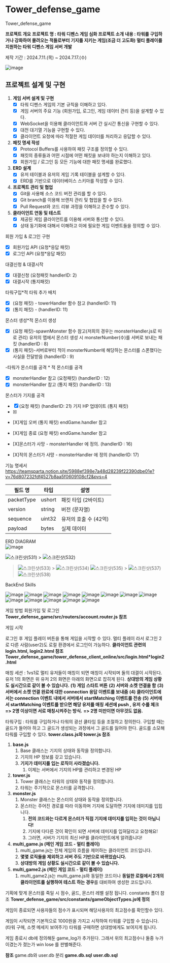 # Tower_defense_game

Tower_defense_game

**프로젝트 개요**
**프로젝트 명 : 타워 디펜스 게임 심화 프로젝트 소개** 
**내용 : 타워를 구입하거나 강화하여 몰려오는 적들로부터 기지를 지키는 게임(조금 더 고도화) 
멀티 플레이를 지원하는 타워 디펜스 게임 서버 개발**

제작 기간 : 2024.7.11.(목) ~ 2024.7.17.(수)

![image](https://github.com/user-attachments/assets/99c94444-90bb-4be9-aaf1-3f5adfe02487)

프로젝트 설계 및 구현
-
1. **게임 서버 설계 및 구현**
    - [x]  타워 디펜스 게임의 기본 규칙을 이해하고 있다.
    - [x]  게임 서버의 주요 기능 (회원가입, 로그인, 게임 데이터 관리 등)을 설계할 수 있다.
    - [x]  WebSocket을 이용해 클라이언트와 서버 간 실시간 통신을 구현할 수 있다.
    - [x]  대전 대기열 기능을 구현할 수 있다.
    - [x]  클라이언트 요청에 따라 적절한 게임 데이터를 처리하고 응답할 수 있다.

1. **패킷 명세 작성**
    - [x]  Protocol Buffers를 사용하여 패킷 구조를 정의할 수 있다.
    - [x]  패킷의 종류들과 어떤 시점에 어떤 패킷을 보내야 하는지 이해하고 있다.
    - [x]  회원가입 / 로그인 등 모든 기능에 대한 패킷 명세를 완료했다.

1. **ERD 설계**
    - [x]  유저 테이블과 유저의 게임 기록 테이블을 설계할 수 있다.
    - [x]  ERD를 기반으로 데이터베이스 스키마를 작성할 수 있다.

1. **프로젝트 관리 및 협업**
    - [x]  Git을 사용해 소스 코드 버전 관리를 할 수 있다.
    - [x]  Git branch를 이용해 브랜치 관리 및 협업을 할 수 있다.
    - [x]  Pull Request와 코드 리뷰 과정을 이해하고 준수할 수 있다.

1. **클라이언트 연동 및 테스트**
    - [x]  제공된 게임 클라이언트를 이용해 서버와 통신할 수 있다.
    - [x]  상태 동기화에 대해서 이해하고 이에 필요한 게임 이벤트들을 정의할 수 있다.

회원 가입 & 로그인 구현 
- [x] 회원가입 API (요청*응답 패킷) 
- [X] 로그인 API (요청*응답 패킷)

대결신청 & 대결시작
- [X] 대결신청 (요청패킷 handlerID: 2)
- [X] 대결시작 (통지패킷)

타워구입*적 타워 추가 배치
- [X]  (요청 패킷) - towerHandler 함수 참고 (handlerID: 11)
- [X]  (통지 패킷) - (handlerID: 11)

몬스터 생성*적 몬스터 생성
- [X]  (요청 패킷)-spawnMonster 함수 참고(저희의 경우는 monsterHandler.js로 따로 관리) 유저의 맵에서 몬스터 생성 시 monsterNumber(수)를 서버로 보내는 패킷 (handlerID : 8)
- [X]  (통지 패킷)-서버로부터 적이 monsterNumber에 해당하는 몬스터를 스폰했다는 사실을 전달받음 (handlerID : 9)

-타워가 몬스터를 공격 * 적 몬스터를 공격
- [X] monsterHandler 참고 (요청패킷) (handlerID : 12)
- [X] monsterHandler 참고 (통지 패킷) (handlerID : 13)

몬스터가 기지를 공격 
- [X] (요청 패킷) (handlerID: 21)
기지 HP 업데이트 (통지 패킷) 
- [X] 
- [X]게임 오버 (통지 패킷)  endGame.handler 참고
- [X]게임 종료 (요청 패킷)  endGame.handler 참고

- [X]몬스터가 사망 - monsterHandler 에 정의. (handlerID : 16)
- [X]적의 몬스터가 사망 - monsterHandler 에 정의 (handlerID: 17)

기능 명세서 
https://teamsparta.notion.site/5988ef398e7a48d28239f22390dbe01e?v=76d807232fdf4527b8aa5f0609108cf2&pvs=4

| 필드 명 | 타입 | 설명 |
| --- | --- | --- |
| packetType | ushort | 패킷 타입 (2바이트) |
| version | string | 버전 (문자열) |
| sequence | uint32 | 유저의 호출 수 (42억) |
| payload | bytes | 실제 데이터 |


 ERD DIAGRAM  
 ![image](https://github.com/user-attachments/assets/ee4906cf-8e11-4344-8c2d-9a3c4b3d3140)

![스크린샷(531)](https://github.com/user-attachments/assets/3dd0aff3-5c49-4ba7-8139-5014671b68e6) > ![스크린샷(532)](https://github.com/user-attachments/assets/5275487a-e6d5-40a6-971f-4e428fc14a34) 
> ![스크린샷(533)](https://github.com/user-attachments/assets/20700915-5e30-4c93-ab77-e14f0cfca389) > ![스크린샷(534)](https://github.com/user-attachments/assets/711fe105-1e98-41c3-ad65-052b128ed7d3)
>![스크린샷(535)](https://github.com/user-attachments/assets/470be9da-1db5-4566-ae31-4a57611b3a85) > ![스크린샷(537)](https://github.com/user-attachments/assets/71551b99-60e2-4281-b80b-8aa46358115a)
> ![스크린샷(538)](https://github.com/user-attachments/assets/6518f50d-15b6-4091-8680-15bb36d2079f)


BackEnd Skills

![image](https://github.com/user-attachments/assets/1b161188-68bb-44fe-aeae-0e644debba1b) ![image](https://github.com/user-attachments/assets/41069cc1-9f16-43db-85d0-d9cf8cb1ac58)
![image](https://github.com/user-attachments/assets/6dcda4fd-6efc-4272-8c76-e6740f59c010) ![image](https://github.com/user-attachments/assets/40961f8c-9242-4fb4-a508-4191df9a97e0)
![image](https://github.com/user-attachments/assets/516e1cdf-b5cb-4423-9f3e-2b36273595c4) ![image](https://github.com/user-attachments/assets/4138d349-e397-450a-8562-9c47fe6d0713)
![image](https://github.com/user-attachments/assets/09e69c2b-d6db-4880-bb77-33448fc6e8de) ![image](https://github.com/user-attachments/assets/66a876c6-5a49-48c5-9c59-c7347805d187)
![image](https://github.com/user-attachments/assets/b622a092-3db7-46a9-ab7b-1c1d99c703bb) ![image](https://github.com/user-attachments/assets/2fed2579-dd85-4c58-a68d-b01c8c66c85f)
![image](https://github.com/user-attachments/assets/d8591acc-e545-422b-838c-a84511a0f4ae) ![image](https://github.com/user-attachments/assets/405b3f5d-9691-4f8e-8ffe-b9ab348dadd4)
![image](https://github.com/user-attachments/assets/4dcc7908-7662-493f-84aa-2cf8cba137d3)

게임 방법
회원가입 및 로그인
**Tower_defense_game/src/routers/account.router.js 참조**
 
게임 시작

로그인 후 게임 플레이 버튼을 통해 게임을 시작할 수 있다. 
멀티 플레이 라서 로그인 2로 다른 사람(user2)도 로컬 환경에서 로그인이 가능하다. 
**클라이언트 관련의 login.html, login2.html 참조**
**Tower_defense_game/tower_defense_client_online/src/login.html*login2.html**



매칭 세션  : 1vs1로 멀티 유저들이 매칭이 되면 매칭이 시작되며 둘의 대결이 시작된다. 
유저 1의 화면은 위 유저 2의 화면은 아래의 화면으로 잡히게 된다. 
 **상대방의 게임 상황도 실시간으로 같이 볼 수 있습니다.**
**(1) 게임 스타트 버튼**
**(2) 서버와 소켓 연결을 함**
**(3) 서버에서 소켓 연결 완료에 대한 connection 응답 이벤트를 보내줌**
**(4) 클라이언트에서는 connection 이벤트 내에서 서버에서 startMatching 이벤트를 전송**
**(5) 서버에서 startMatching 이벤트를 받으면 해당 유저를 매칭 세션에 push , 유저 수를 체크** 
**=> 2명 이상이면 서로 매칭시켜주는 방식.**
**=> 2명 미만이면 아무것도 없음.**


타워구입 : 타워를 구입하거나 타워의 광선 쿨타임 등을 조절하고 정의한다. 
구입할 때는 골드가 들어야 하고 그 골드가 생성되는 과정에서 그 골드를 잃어야 한다. 
골드를 소모해 타워를 구입할 수 있다. **tower.class.js와 tower.js 참조**

1. **base.js**
    1. Base 클래스는 기지의 상태와 동작을 정의합니다. 
    2. 기지의 HP 정보를 갖고 있습니다.
    3. **기지가 데미지를 입는 로직이 사라졌습니다.**
        1. 이제는 서버에서 기지의 HP를 관리하고 변경된 HP
2. **tower.js**
    1. Tower 클래스는 타워의 상태와 동작을 정의합니다. 
    2. 타워는 주기적으로 몬스터를 공격합니다.
3. **monster.js**
    1. Monster 클래스는 몬스터의 상태와 동작을 정의합니다. 
    2. 몬스터는 주어진 경로를 따라 이동하며 기지에 도달하면 기지에 데미지를 입힙니다.
        1. **전의 코드와는 다르게 몬스터가 직접 기지에 데미지를 입히는 것이 아닙니다!**
        2. 기지에 다다른 것이 확인이 되면 서버에 데미지를 입혀달라고 요청해요!
        3. 그러면, 서버가 기지의 최신 HP를 클라이언트에게 알려줍니다!
4. **multi_game.js (메인 게임 코드 - 멀티 플레이)**
    1. multi_game.js는 전체 게임의 흐름을 제어하는 클라이언트 코드입니다.
    2. **몇몇 로직들을 제외하고 서버 주도 기반으로 바뀌었습니다.**
    3. **상대방의 게임 상황도 실시간으로 같이 볼 수 있습니다.**
5. **multi_game2.js (메인 게임 코드 - 멀티 플레이)**
    1. multi_game2.js는 multi_game.js와 동일한 코드이나 **동일한 로컬에서 2개의 클라이언트를 실행하여 테스트 하는 경우**를 대비하여 생성한 코드입니다.


기획에 맞게 몬스터를 죽일 시 점수, 골드, 몬스터 레벨 설정 됩니다. constants 폴더 참조 
**Tower_defense_game/src/constants/gameObjectTypes.js에 정의**

게임이 종료되면 사용자들의 점수가 표시되며 해당사용자의 최고점수를 확인할수 있다.

게임이 시작되면 기본적으로 1000원을 가지고 시작하여 타워를 구입할 수 있습니다.
(타워 구매, 소켓 메세지 보여주기)
타워를 구매하면 상대방에게도 보여지게 됩니다.

게임 종료시 db에 정의해둔 game_log가 추가된다. 그래서 위의 최고점수나 둘중 누가 이겼는가 졌는가 win lose 를 판별해준다. 

**참조**
game.db와 user.db 분리 
**game.db.sql**  **user.db.sql**
